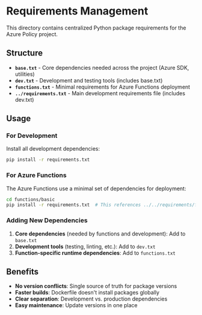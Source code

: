 # Requirements Management

This directory contains centralized Python package requirements for the Azure Policy project.

## Structure

- **`base.txt`** - Core dependencies needed across the project (Azure SDK, utilities)
- **`dev.txt`** - Development and testing tools (includes base.txt)
- **`functions.txt`** - Minimal requirements for Azure Functions deployment
- **`../requirements.txt`** - Main development requirements file (includes dev.txt)

## Usage

### For Development
Install all development dependencies:
```bash
pip install -r requirements.txt
```

### For Azure Functions
The Azure Functions use a minimal set of dependencies for deployment:
```bash
cd functions/basic
pip install -r requirements.txt  # This references ../../requirements/functions.txt
```

### Adding New Dependencies

1. **Core dependencies** (needed by functions and development): Add to `base.txt`
2. **Development tools** (testing, linting, etc.): Add to `dev.txt`
3. **Function-specific runtime dependencies**: Add to `functions.txt`

## Benefits

- **No version conflicts**: Single source of truth for package versions
- **Faster builds**: Dockerfile doesn't install packages globally
- **Clear separation**: Development vs. production dependencies
- **Easy maintenance**: Update versions in one place

